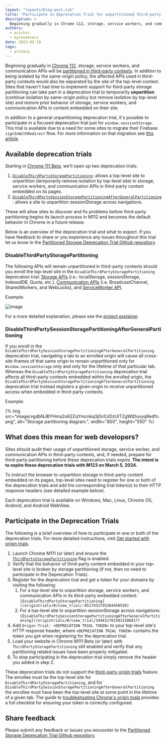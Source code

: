 ```yaml
---
layout: "layouts/blog-post.njk"
title: "Participate in Deprecation Trial for unpartitioned third-party storage, Service Workers, and Communication APIs"
description: >
  Beginning gradually in Chrome 112, storage, service workers, and communication APIs will be partitioned in third-party contexts. For sites that need time to adjust to this new feature, these deprecation trials will allow them to temporarily keep their third-party storage, service workers, and communication APIs unpartitioned.
authors:
  - arichiv
  - kyraseevers
date: 2023-02-10
tags:
  - privacy
---
```


Beginning gradually in [Chrome 112](https://chromiumdash.appspot.com/schedule),
storage, service workers, and communication APIs will be
[partitioned in third-party contexts](/docs/privacy-sandbox/storage-partitioning/).
In addition to being isolated by the same-origin policy, the affected APIs used
in third-party contexts would also be separated by the site of the top-level
context. Sites that haven't had time to implement support for third-party
storage partitioning can take part in a deprecation trial to temporarily
**unpartition** (continue isolation by same-origin policy but remove isolation
by top-level site) and restore prior behavior of storage, service workers, and
communication APIs in content embedded on their site.

In addition to a general unpartitioning deprecation trial, it's possible to
participate in a focused deprecation trial just for `window.sessionStorage`.
This trial is available due to a need for some sites to migrate their Firebase
`signInWithRedirect` flow. For more information on that migration see
[this article](https://firebase.google.com/docs/auth/web/redirect-best-practices).

## Available deprecation trials

Starting in [Chrome 111 Beta](https://chromiumdash.appspot.com/schedule), we'll
open up two deprecation trials:

1.  [`DisableThirdPartyStoragePartitioning`](https://developer.chrome.com/origintrials/#/view_trial/-8517432795264450559):
    allows a top-level site to unpartition (temporarily remove isolation by
    top-level site) in storage, service workers, and communication APIs in
    third-party content embedded on its pages.
1.  [`DisableThirdPartySessionStoragePartitioningAfterGeneralPartitioning`](/origintrials/#/view_trial/3444127815031586817):
    allows a site to unpartition sessionStorage across navigations.

These will allow sites to discover and fix problems before third-party
partitioning begins its launch process in M112 and becomes the default behavior
in Chrome in a future release.

Below is an overview of the deprecation trial and what to expect. If you have
feedback to share or you experience any issues throughout this trial let us know
in the
[Partitioned Storage Deprecation Trial Github repository](https://github.com/miketaylr/partitioned-storage-deprecation-trial-feedback).

### DisableThirdPartyStoragePartitioning

The following APIs will remain unpartitioned in third-party contexts should you
enroll the top-level site in the `DisableThirdPartyStoragePartitioning`
deprecation trial:
[Storage APIs](https://github.com/wanderview/quota-storage-partitioning/blob/main/explainer.md#storage-apis)
(i.e.: localStorage, sessionStorage, IndexedDB, Quota, etc.),
[Communication APIs](https://github.com/wanderview/quota-storage-partitioning/blob/main/explainer.md#communication-apis)
(i.e. BroadcastChannel, SharedWorkers, and WebLocks), and
[ServiceWorker API](https://github.com/wanderview/quota-storage-partitioning/blob/main/explainer.md#serviceworker-api).

Example:

![image](insert_image_url_here)

For a more detailed explanation, please see the
[project explainer](https://github.com/wanderview/quota-storage-partitioning/blob/main/explainer.md).

### DisableThirdPartySessionStoragePartitioningAfterGeneralPartitioning

If you enroll in the
`DisableThirdPartySessionStoragePartitioningAfterGeneralPartitioning`
deprecation trial, navigating a tab to an enrolled origin will cause all
cross-site iframes of that same origin to remain unpartitioned only for
`Window.sessionStorage` only and only for the lifetime of that particular tab.
Whereas the `DisableThirdPartyStoragePartitioning` deprecation trial affects all
third-party contexts embedded within the enrolled origin, the
`DisableThirdPartySessionStoragePartitioningAfterGeneralPartitioning`
deprecation trial instead registers a given origin to receive unpartitioned
access when embedded in third-party contexts.

Example:

{% Img src="image/vgdbNJBYHma2o62ZqYmcnkq3j0o1/zDzUITZgWtDuvyqRedfn.png", alt="Storage partitioning diagram.", width="800", height="550" %}

## What does this mean for web developers?

Sites should audit their usage of unpartitioned storage, service worker, and
communication APIs in third-party contexts, and, if needed, prepare for
third-party partitioning before these deprecation trials expire. **The intent is
to expire these deprecation trials with M123 on March 5, 2024.**

To instruct the browser to unpartition storage in third-party content embedded
on its pages, top-level sites need to register for one or both of the
deprecation trials and add the corresponding trial token(s) to their HTTP
response headers (see detailed example below).

Each deprecation trial is available on Windows, Mac, Linux, Chrome OS, Android,
and Android WebView.

## Participate in the Deprecation Trials

The following is a brief overview of how to participate in one or both of the
deprecation trials. For more detailed instructions, visit
[Get started with origin trials](/docs/web-platform/origin-trials).

1.  Launch Chrome M111 (or later) and ensure the
    [`ThirdPartyStoragePartitioning`](/blog/storage-partitioning-dev-trial/)
    flag is enabled.
1.  Verify that the behavior of third-party content embedded in your
    top-level site is broken by storage partitioning (if not, then no need to
    participate in the Deprecation Trials).
1.  Register for the deprecation trial and get a token for your domains by
    visiting the following:
    1.  For a top-level site to unpartition storage, service workers,
        and communication APIs in its third-party embedded content:
        `[DisableThirdPartyStoragePartitioning](/origintrials/#/view_trial/-8517432795264450559)`
    1.  For a top-level site to unpartition sessionStorage across
        navigations:
        `[DisableThirdPartySessionStoragePartitioningAfterGeneralPartitioning](/origintrials/#/view_trial/3444127815031586817)`
1.  Add `Origin-Trial: <DEPRECATION TRIAL TOKEN>` to your top-level site's
    HTTP response header, where `<DEPRECATION TRIAL TOKEN>` contains the token
    you got when registering for the deprecation trial.
1.  Load your website in Chrome M111 Beta (or later) with
    `ThirdPartyStoragePartitioning` still enabled and verify that any
    partitioning related issues have been properly mitigated.
1.  To stop participating in the deprecation trial simply remove the header
    you added in step 2.

These deprecation trials do not support the
[third-party origin trials](/docs/web-platform/third-party-origin-trials/)
feature. The enrollee must be the top-level site for
`DisableThirdPartyStoragePartitioning`, and for
`DisableThirdPartySessionStoragePartitioningAfterGeneralPartitioning` the
enrollee must have been the top-level site at some point in the lifetime of a
given tab. The guide to
[troubleshooting Chrome's origin trials](/docs/web-platform/origin-trial-troubleshooting/)
provides a full checklist for ensuring your token is correctly configured.

## Share feedback

Please submit any feedback or issues you encounter to the
[Partitioned Storage Deprecation Trial Github repository](https://github.com/miketaylr/partitioned-storage-deprecation-trial-feedback).